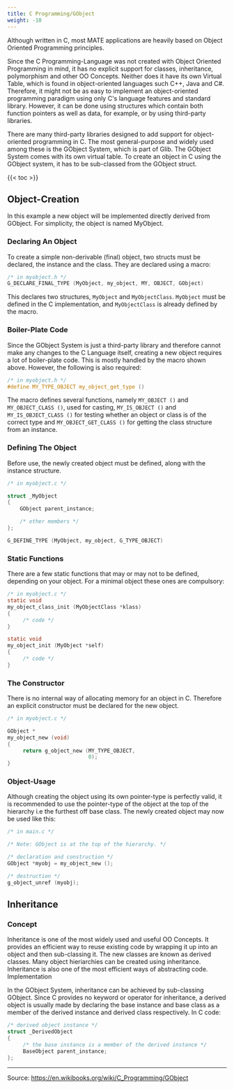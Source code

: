 ```yaml
---
title: C Programming/GObject
weight: -10
---
```


Although written in C, most MATE applications are heavily based on Object Oriented Programming principles.

Since the C Programming-Language was not created with Object Oriented Programming in mind, it has no explicit support for classes, inheritance, polymorphism and other OO Concepts. Neither does it have its own Virtual Table, which is found in object-oriented languages such C++, Java and C#. Therefore, it might not be as easy to implement an object-oriented programming paradigm using only C's language features and standard library. However, it can be done using structures which contain both function pointers as well as data, for example, or by using third-party libraries.

There are many third-party libraries designed to add support for object-oriented programming in C. The most general-purpose and widely used among these is the GObject System, which is part of Glib. The GObject System comes with its own virtual table. To create an object in C using the GObject system, it has to be sub-classed from the GObject struct.

{{< toc >}}

## Object-Creation

In this example a new object will be implemented directly derived from GObject. For simplicity, the object is named MyObject.

### Declaring An Object

To create a simple non-derivable (final) object, two structs must be declared, the instance and the class. They are declared using a macro:

```c
/* in myobject.h */
G_DECLARE_FINAL_TYPE (MyObject, my_object, MY, OBJECT, GObject)
```

This declares two structures, `MyObject` and `MyObjectClass`. `MyObject` must be defined in the C implementation, and `MyObjectClass` is already defined by the macro.

### Boiler-Plate Code

Since the GObject System is just a third-party library and therefore cannot make any changes to the C Language itself, creating a new object requires a lot of boiler-plate code. This is mostly handled by the macro shown above. However, the following is also required:

```c
/* in myobject.h */
#define MY_TYPE_OBJECT my_object_get_type ()
```

The macro defines several functions, namely `MY_OBJECT ()` and `MY_OBJECT_CLASS ()`, used for casting, `MY_IS_OBJECT ()` and `MY_IS_OBJECT_CLASS ()` for testing whether an object or class is of the correct type and `MY_OBJECT_GET_CLASS ()` for getting the class structure from an instance.

### Defining The Object

Before use, the newly created object must be defined, along with the instance structure.

```c
/* in myobject.c */

struct _MyObject
{
    GObject parent_instance;

    /* other members */
};

G_DEFINE_TYPE (MyObject, my_object, G_TYPE_OBJECT)
```

### Static Functions

There are a few static functions that may or may not to be defined, depending on your object. For a minimal object these ones are compulsory:

```c
/* in myobject.c */
static void
my_object_class_init (MyObjectClass *klass)
{
     /* code */
}

static void
my_object_init (MyObject *self)
{
     /* code */
}
```

### The Constructor

There is no internal way of allocating memory for an object in C. Therefore an explicit constructor must be declared for the new object.

```c
/* in myobject.c */

GObject *
my_object_new (void)
{
     return g_object_new (MY_TYPE_OBJECT,
                          0);
}
```

### Object-Usage

Although creating the object using its own pointer-type is perfectly valid, it is recommended to use the pointer-type of the object at the top of the hierarchy i.e the furthest off base class. The newly created object may now be used like this:

```c
/* in main.c */

/* Note: GObject is at the top of the hierarchy. */

/* declaration and construction */
GObject *myobj = my_object_new ();

/* destruction */
g_object_unref (myobj);
```

## Inheritance

### Concept

Inheritance is one of the most widely used and useful OO Concepts. It provides an efficient way to reuse existing code by wrapping it up into an object and then sub-classing it. The new classes are known as derived classes. Many object hieriarchies can be created using inheritance. Inheritance is also one of the most efficient ways of abstracting code.
Implementation

In the GObject System, inheritance can be achieved by sub-classing GObject. Since C provides no keyword or operator for inheritance, a derived object is usually made by declaring the base instance and base class as a member of the derived instance and derived class respectively. In C code:

```c
/* derived object instance */
struct _DerivedObject
{
     /* the base instance is a member of the derived instance */
     BaseObject parent_instance;
};
```
-----

Source: https://en.wikibooks.org/wiki/C_Programming/GObject

